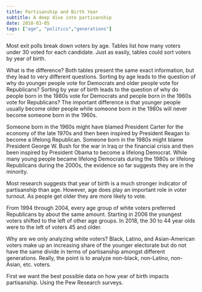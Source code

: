 ```yaml
---
title: Partisanship and Birth Year
subtitle: A deep dive into partisanship
date: 2018-03-05
tags: ["age", "politics","generations"]
---
```



Most exit polls break down voters by age. Tables list how many voters under 30 voted for each candidate. Just as easily, tables could sort voters by year of birth. 


What is the difference? Both tables present the same exact information, but they lead to very different questions. Sorting by age leads to the question of why do younger people vote for Democrats and older people vote for Republicans? Sorting by year of birth leads to the question of why do people born in the 1980s vote for Democrats and people born in the 1960s vote for Republicans? The important difference is that younger people usually become older people while someone born in the 1980s will never become someone born in the 1960s.

Someone born in the 1960s might have blamed President Carter for the economy of the late 1970s and then been inspired by President Reagan to become a lifelong Republican. Someone born in the 1980s might blame President George W. Bush for the war in Iraq or the financial crisis and then been inspired by President Obama to become a lifelong Democrat. While many young people became lifelong Democrats during the 1980s or lifelong Republicans during the 2000s, the evidence so far suggests they are in the minority.

Most research suggests that year of birth is a much stronger indicator of partisanship than age. However, age does play an important role in voter turnout. As people get older they are more likely to vote.

From 1994 through 2004, every age group of white voters preferred Republicans by about the same amount. Starting in 2006 the youngest voters shifted to the left of other age groups. In 2018, the 30 to 44 year olds were to the left of voters 45 and older.

Why are we only analyzing white voters? Black, Latino, and Asian-American voters make up an increasing share of the younger electorate but do not have the same divide in terms of partisanship amongst different generations. Really, the point is to analyze non-black, non-Latino, non-Asian, etc. voters.

First we want the best possible data on how year of birth impacts partisanship. Using the Pew Research surveys.
 








